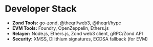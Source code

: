 # Developer Stack

- **Zond Tools:** go-zond, @theqrl/web3, @theqrl/hypc
- **EVM Tools:** Foundry, OpenZeppelin, Ethers.js
- **Relayer:** Node.js, Ethers.js, Zond web3 client, gRPC/Zond API
- **Security:** XMSS, Dilithium signatures, ECDSA fallback (for EVM)
